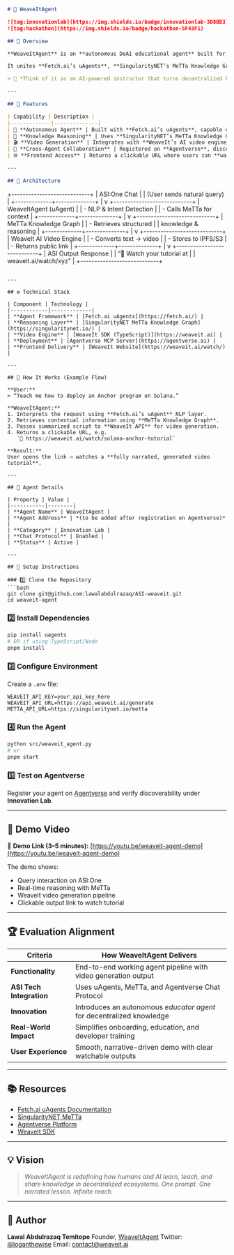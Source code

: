 ```markdown
# 🤖 WeaveItAgent

![tag:innovationlab](https://img.shields.io/badge/innovationlab-3D8BD3)
![tag:hackathon](https://img.shields.io/badge/hackathon-5F43F1)

## 🧠 Overview

**WeaveItAgent** is an **autonomous DeAI educational agent** built for the **Artificial Superintelligence (ASI) Alliance** — designed to transform developer knowledge, documentation, and tutorials into **narrated video lessons** using decentralized AI infrastructure.

It unites **Fetch.ai’s uAgents**, **SingularityNET’s MeTTa Knowledge Graph**, and the **WeaveIt AI video engine** to create a next-generation **AI educator** that perceives, reasons, and acts autonomously.

> 🎯 *Think of it as an AI-powered instructor that turns decentralized knowledge into narrated video tutorials, composable and discoverable across the ASI ecosystem.*

---

## 🧩 Features

| Capability | Description |
|-------------|--------------|
| 🤖 **Autonomous Agent** | Built with **Fetch.ai’s uAgents**, capable of understanding natural language and triggering decentralized actions. |
| 🧠 **Knowledge Reasoning** | Uses **SingularityNET’s MeTTa Knowledge Graph** to retrieve and reason over decentralized data and documentation. |
| 🎬 **Video Generation** | Integrates with **WeaveIt’s AI video engine** to convert reasoning output into narrated, visual tutorials. |
| 🔗 **Cross-Agent Collaboration** | Registered on **Agentverse**, discoverable through **ASI:One Chat Protocol** for interoperability with other agents. |
| 🌐 **Frontend Access** | Returns a clickable URL where users can **watch, download, or share** their generated tutorial videos. |

---

## 🧠 Architecture

```

+----------------------------+
|        ASI:One Chat        |
| (User sends natural query) |
+-------------+--------------+
|
v
+----------------------------+
|      WeaveItAgent (uAgent) |
|  - NLP & Intent Detection  |
|  - Calls MeTTa for context |
+-------------+--------------+
|
v
+----------------------------+
|   MeTTa Knowledge Graph    |
|  - Retrieves structured    |
|    knowledge & reasoning   |
+-------------+--------------+
|
v
+----------------------------+
|   WeaveIt AI Video Engine  |
|  - Converts text → video   |
|  - Stores to IPFS/S3       |
|  - Returns public link     |
+-------------+--------------+
|
v
+----------------------------+
|   ASI Output Response      |
| “🎥 Watch your tutorial at  |
|   weaveit.ai/watch/xyz”    |
+----------------------------+

````

---

## ⚙️ Technical Stack

| Component | Technology |
|------------|-------------|
| **Agent Framework** | [Fetch.ai uAgents](https://fetch.ai/) |
| **Reasoning Layer** | [SingularityNET MeTTa Knowledge Graph](https://singularitynet.io/) |
| **Video Engine** | [WeaveIt SDK (TypeScript)](https://weaveit.ai) |
| **Deployment** | [Agentverse MCP Server](https://agentverse.ai) |
| **Frontend Delivery** | [WeaveIt Website](https://weaveit.ai/watch/) |

---

## 🚀 How It Works (Example Flow)

**User:**  
> “Teach me how to deploy an Anchor program on Solana.”

**WeaveItAgent:**
1. Interprets the request using **Fetch.ai’s uAgent** NLP layer.
2. Retrieves contextual information using **MeTTa Knowledge Graph**.
3. Passes summarized script to **WeaveIt API** for video generation.
4. Returns a clickable URL, e.g.  
   `🎥 https://weaveit.ai/watch/solana-anchor-tutorial`

**Result:**  
User opens the link → watches a **fully narrated, generated video tutorial**.

---

## 🧩 Agent Details

| Property | Value |
|-----------|--------|
| **Agent Name** | WeaveItAgent |
| **Agent Address** | *(to be added after registration on Agentverse)* |
| **Category** | Innovation Lab |
| **Chat Protocol** | Enabled |
| **Status** | Active |

---

## 🧰 Setup Instructions

### 1️⃣ Clone the Repository
```bash
git clone git@github.com:lawalabdulrazaq/ASI-weaveit.git
cd weaveit-agent
````

### 2️⃣ Install Dependencies

```bash
pip install uagents
# OR if using TypeScript/Node
pnpm install
```

### 3️⃣ Configure Environment

Create a `.env` file:

```
WEAVEIT_API_KEY=your_api_key_here
WEAVEIT_API_URL=https://api.weaveit.ai/generate
METTA_API_URL=https://singularitynet.io/metta
```

### 4️⃣ Run the Agent

```bash
python src/weaveit_agent.py
# or
pnpm start
```

### 5️⃣ Test on Agentverse

Register your agent on [Agentverse](https://agentverse.ai) and verify discoverability under **Innovation Lab**.

---

## 🧪 Demo Video

🎥 **Demo Link (3–5 minutes):**
[https://youtu.be/weaveit-agent-demo](https://youtu.be/weaveit-agent-demo)

The demo shows:

* Query interaction on ASI:One
* Real-time reasoning with MeTTa
* WeaveIt video generation pipeline
* Clickable output link to watch tutorial

---

## 🏆 Evaluation Alignment

| Criteria                 | How WeaveItAgent Delivers                                             |
| ------------------------ | --------------------------------------------------------------------- |
| **Functionality**        | End-to-end working agent pipeline with video generation output        |
| **ASI Tech Integration** | Uses uAgents, MeTTa, and Agentverse Chat Protocol                     |
| **Innovation**           | Introduces an autonomous *educator agent* for decentralized knowledge |
| **Real-World Impact**    | Simplifies onboarding, education, and developer training              |
| **User Experience**      | Smooth, narrative-driven demo with clear watchable outputs            |

---

## 📚 Resources

* [Fetch.ai uAgents Documentation](https://fetch.ai/)
* [SingularityNET MeTTa](https://singularitynet.io/)
* [Agentverse Platform](https://agentverse.ai/)
* [WeaveIt SDK](https://weaveit.ai)

---

## 💡 Vision

> *WeaveItAgent is redefining how humans and AI learn, teach, and share knowledge in decentralized ecosystems. One prompt. One narrated lesson. Infinite reach.*

---

## 👤 Author

**Lawal Abdulrazaq Temitope**
Founder, [WeaveItAgent](https://x.com/weaveItAgent)
Twitter: [@loganthewise](https://x.com/Loganthewise)
Email: [contact@weaveit.ai](mailto:temitopelawal925@gmail.com)

```
